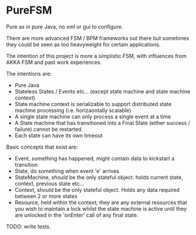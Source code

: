PureFSM
=========

Pure as in pure Java, no xml or gui to configure.

There are more advanced FSM / BPM frameworks out there but sometimes they could be seen as too heavyweight for certain applications.

The intention of this project is more a simplistic FSM, with influences from AKKA FSM and past work experiences.

The intentions are:
 - Pure Java
 - Stateless States / Events etc... (except state machine and state machine context)
 - State machine context is serializable to support distributed state machine processing (i.e. horizaontally scalable)
 - A single state machine can only process a single event at a time
 - A State machine that has transitioned into a Final State (either success / failure) cannot be restarted.
 - Each state can have its own timeout
 
Basic concepts that exist are:
 - Event, something has happened, might contain data to kickstart a transition
 - State, do something when event 'e' arrives
 - StateMachine, *should* be the only stateful object. holds current state, context, previous state etc...
 - Context, *should* be the only stateful object. Holds any data required between 2 or more states
 - Resource, held within the context; they are any external resources that you wish to maintain a lock whilst the state machine is active until they are unlocked in the 'onEnter' call of any final state.

TODO: write tests.
